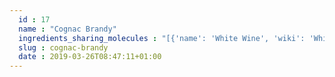 ```yaml
---
  id : 17
  name : "Cognac Brandy"
  ingredients_sharing_molecules : "[{'name': 'White Wine', 'wiki': 'White_wine', 'id': 45, 'category': 'Beverage Alcoholic', 'common_molecules': [7997, 61384, 7590, 17100, 985, 527, 3893, 284, 8094, 7658, 1031, 6584, 8468, 12232, 31265, 5363388, 637758, 612, 650, 8103, 7797, 5284507, 8129, 7772, 31249, 6054, 7957, 6560, 8738, 8908, 11747, 126, 12209, 8180, 62465, 10883, 10795, 9862, 10976, 379, 6561, 7895, 10430, 31242, 8139, 7409, 8051, 2969, 16255, 62453, 7799, 11468, 16617, 7749, 10448, 31276, 7800, 31251, 7342, 12756, 11552, 61665, 460, 12366, 5318042, 3776, 61275, 31260, 20083, 7775, 24197, 11527, 8174, 5366074, 638014, 5324489, 4133, 7344, 998, 62900, 12367, 8091, 7361, 1550470, 8158, 1183, 520326, 61293, 957, 569214, 7945, 18827, 332, 999, 61592, 11508, 7362, 8892, 13187, 7710, 12293, 7761, 643820, 135, 19310, 5282108, 6590, 8063, 18698, 8038, 12327, 7795, 8655, 12041, 8093, 7720, 107, 7762, 31289, 7654]}, {'name': 'Beer', 'wiki': 'Beer', 'id': 9, 'category': 'Beverage Alcoholic', 'common_molecules': [8186, 7997, 61384, 7710, 5319754, 7909, 880, 6054, 17100, 985, 7284, 527, 3893, 8094, 7658, 1031, 6584, 8468, 12232, 8892, 1032, 7797, 612, 650, 10957, 1049, 17525, 5284507, 8129, 7772, 5321950, 6560, 8908, 11747, 126, 61386, 12209, 22386, 31283, 8025, 8180, 62465, 10976, 379, 6561, 7895, 10430, 996, 31242, 8051, 2969, 16255, 62453, 12097, 7799, 16617, 7749, 10448, 31276, 445639, 7800, 31251, 7342, 12756, 11552, 460, 8052, 5318042, 20083, 7775, 8174, 5366074, 8163, 5283335, 7344, 998, 8792, 12367, 9589, 7361, 8158, 1183, 9862, 15406, 7151, 8314, 957, 569214, 7945, 7655, 18827, 332, 999, 61592, 14286, 13187, 5284421, 643820, 135, 19310, 444539, 5281, 11005, 6590, 8063, 18698, 8038, 14514, 7795, 8655, 8093, 9256, 107, 7762, 31289, 7654]}, {'name': 'Rum', 'wiki': 'Rum', 'id': 24, 'category': 'Beverage Alcoholic', 'common_molecules': [61384, 7710, 6054, 17100, 985, 7284, 527, 3893, 284, 8094, 7658, 1031, 61586, 6584, 8468, 31265, 8892, 1032, 17525, 8103, 10957, 1049, 7797, 8129, 83036, 7772, 31249, 6560, 8908, 11747, 126, 61386, 12209, 22386, 31283, 8025, 8180, 62465, 170833, 8122, 7765, 10976, 379, 6561, 7895, 10430, 31242, 8139, 7409, 8051, 2969, 7799, 16617, 5284421, 31276, 445639, 7800, 31251, 7342, 24020, 11552, 460, 8052, 3776, 31260, 20083, 7775, 10885, 11527, 5366074, 8163, 263, 4133, 7344, 17739, 62900, 12367, 8091, 8158, 1183, 8314, 957, 569214, 7945, 18827, 332, 7655, 11508, 7362, 13187, 7749, 12293, 135, 5281, 5282108, 11005, 6590, 637758, 16255, 18698, 11622, 12327, 14514, 8038, 7795, 8655, 8093, 9256, 7711, 5318599, 7762, 31289]}, {'name': 'Apple', 'wiki': 'Apple', 'id': 162, 'category': 'Fruit', 'common_molecules': [8186, 7997, 8048, 7590, 8908, 985, 7284, 527, 3893, 284, 8094, 1031, 6584, 8468, 31265, 5363388, 1032, 7797, 612, 650, 8103, 10957, 17525, 7361, 8129, 7772, 61020, 880, 31249, 6054, 6560, 17100, 126, 12209, 22386, 8025, 8180, 9862, 7765, 10976, 379, 6561, 7895, 10430, 8139, 12529, 2969, 16255, 62453, 12097, 7799, 16617, 7749, 10448, 31276, 445639, 7800, 31251, 7342, 12756, 11552, 8073, 8052, 5318042, 3776, 31260, 20083, 7775, 10885, 11527, 7150, 5364399, 5366074, 5324489, 263, 7344, 998, 15448, 12367, 8091, 14529, 8158, 8174, 1183, 520326, 8314, 957, 569214, 8167, 332, 999, 11508, 7362, 8892, 5284421, 12293, 135, 444539, 5281, 6321405, 6590, 8063, 8038, 12327, 7795, 8093, 107, 5318599, 7762, 24020, 31289, 7654]}, {'name': 'Red Wine', 'wiki': 'Red_wine', 'id': 39, 'category': 'Beverage Alcoholic', 'common_molecules': [7997, 61384, 7590, 17100, 985, 527, 3893, 8094, 7658, 1031, 6584, 8468, 12232, 31265, 5363388, 637758, 612, 650, 8103, 7797, 8129, 7772, 31249, 6054, 7957, 6560, 8908, 11747, 126, 12209, 22386, 62465, 10883, 520326, 10976, 379, 6561, 10430, 31242, 8051, 2969, 62453, 7799, 16617, 7749, 10448, 31276, 7800, 31251, 7342, 12756, 11552, 998, 460, 12366, 3776, 31260, 20083, 7775, 11527, 8174, 5366074, 638014, 5324489, 4133, 7344, 12041, 62900, 8091, 7361, 8158, 1183, 1550470, 61293, 957, 569214, 7945, 18827, 332, 999, 61592, 11508, 7362, 8892, 13187, 7710, 12293, 7761, 643820, 135, 19310, 6590, 16255, 8038, 12327, 7795, 8655, 8093, 7720, 107, 7762, 31289, 7654]}]"
  slug : cognac-brandy
  date : 2019-03-26T08:47:11+01:00
---
```



